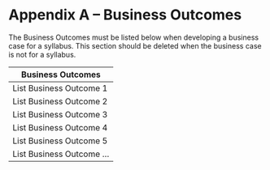 # Appendix A – Business Outcomes

The Business Outcomes must be listed below when developing a business case for a syllabus. This section should be deleted when the business case is not for a syllabus.

| Business Outcomes |
| --- |
| List Business Outcome 1 |
| List Business Outcome 2 |
| List Business Outcome 3 |
| List Business Outcome 4 |
| List Business Outcome 5 |
| List Business Outcome … |
